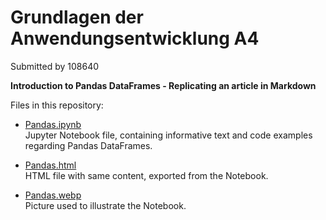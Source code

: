 # Grundlagen der Anwendungsentwicklung A4

Submitted by 108640

**Introduction to Pandas DataFrames - Replicating an article in Markdown**

Files in this repository:

- [Pandas.ipynb](https://github.com/vmitte/GDA1-108640/blob/main/Pandas.ipynb)  
    Jupyter Notebook file, containing informative text and code examples regarding Pandas DataFrames.

- [Pandas.html](https://github.com/vmitte/GDA1-108640/blob/main/dist/Pandas.html)  
    HTML file with same content, exported from the Notebook.

- [Pandas.webp](https://github.com/vmitte/GDA1-108640/blob/main/Pandas.webp)  
    Picture used to illustrate the Notebook.